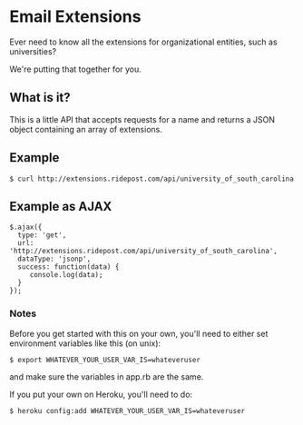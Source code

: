 # Email Extensions
Ever need to know all the extensions for organizational entities, such as universities?

We're putting that together for you.

## What is it?
This is a little API that accepts requests for a name and returns a JSON object containing an array of extensions.

## Example
    $ curl http://extensions.ridepost.com/api/university_of_south_carolina

## Example as AJAX
    $.ajax({
      type: 'get',
      url: 'http://extensions.ridepost.com/api/university_of_south_carolina',
      dataType: 'jsonp',
      success: function(data) {
         console.log(data);
      }
    });

### Notes
Before you get started with this on your own, you'll need to either set environment variables like this (on unix):

    $ export WHATEVER_YOUR_USER_VAR_IS=whateveruser

and make sure the variables in app.rb are the same.

If you put your own on Heroku, you'll need to do:

    $ heroku config:add WHATEVER_YOUR_USER_VAR_IS=whateveruser